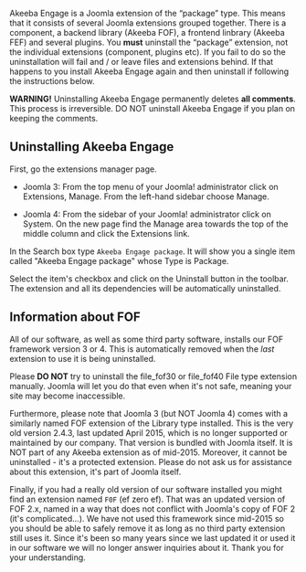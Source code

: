 Akeeba Engage is a Joomla extension of the “package” type. This means that it consists of several Joomla extensions grouped together. There is a component, a backend library (Akeeba FOF), a frontend linbrary (Akeeba FEF) and several plugins. You **must** uninstall the “package” extension, not the individual extensions (component, plugins etc). If you fail to do so the uninstallation will fail and / or leave files and extensions behind. If that happens to you install Akeeba Engage again and then uninstall if following the instructions below.

**WARNING!** Uninstalling Akeeba Engage permanently deletes **all comments**. This process is irreversible. DO NOT uninstall Akeeba Engage if you plan on keeping the comments.

## Uninstalling Akeeba Engage

First, go the extensions manager page.

* Joomla 3: From the top menu of your Joomla! administrator click on Extensions, Manage. From the left-hand sidebar choose Manage.

* Joomla 4: From the sidebar of your Joomla! administrator click on System. On the new page find the Manage area towards the top of the middle column and click the Extensions link.

In the Search box type `Akeeba Engage package`. It will show you a single item called "Akeeba Engage package" whose Type is Package.

Select the item's checkbox and click on the Uninstall button in the toolbar. The extension and all its dependencies will be automatically uninstalled.

## Information about FOF
   
All of our software, as well as some third party software, installs our FOF framework version 3 or 4. This is automatically removed when the _last_ extension to use it is being uninstalled.

Please **DO NOT** try to uninstall the file_fof30 or file_fof40 File type extension manually. Joomla will let you do that even when it's not safe, meaning your site may become inaccessible.

Furthermore, please note that Joomla 3 (but NOT Joomla 4) comes with a similarly named FOF extension of the Library type installed. This is the very old version 2.4.3, last updated April 2015, which is no longer supported or maintained by our company. That version is bundled with Joomla itself. It is NOT part of any Akeeba extension as of mid-2015. Moreover, it cannot be uninstalled - it's a protected extension. Please do not ask us for assistance about this extension, it's part of Joomla itself.

Finally, if you had a really old version of our software installed you might find an extension named `F0F` (ef zero ef). That was an updated version of FOF 2.x, named in a way that does not conflict with Joomla's copy of FOF 2 (it's complicated...). We have not used this framework since mid-2015 so you should be able to safely remove it as long as no third party extension still uses it. Since it's been so many years since we last updated it or used it in our software we will no longer answer inquiries about it. Thank you for your understanding.